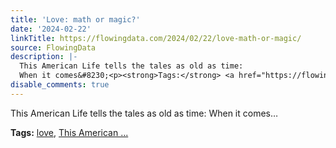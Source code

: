 ```yaml
---
title: 'Love: math or magic?'
date: '2024-02-22'
linkTitle: https://flowingdata.com/2024/02/22/love-math-or-magic/
source: FlowingData
description: |-
  This American Life tells the tales as old as time:
  When it comes&#8230;<p><strong>Tags:</strong> <a href="https://flowingdata.com/tag/love/" rel="tag">love</a>, <a href="https://flowingdata.com/tag/this-american-life/" rel="tag">This American ...
disable_comments: true
---
```

This American Life tells the tales as old as time:
When it comes&#8230;<p><strong>Tags:</strong> <a href="https://flowingdata.com/tag/love/" rel="tag">love</a>, <a href="https://flowingdata.com/tag/this-american-life/" rel="tag">This American ...
